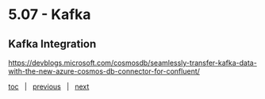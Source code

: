 # 5.07 - Kafka


## Kafka Integration

https://devblogs.microsoft.com/cosmosdb/seamlessly-transfer-kafka-data-with-the-new-azure-cosmos-db-connector-for-confluent/





[toc](0_table_of_contents.md) &nbsp; |  &nbsp; [previous](5_06_applications.md) &nbsp; | &nbsp; [next](5_08_powerbi.md) &nbsp;
